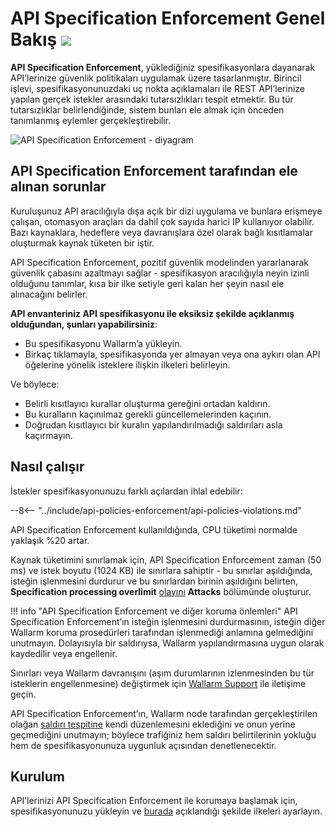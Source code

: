 [waf-mode-instr]:   ../admin-en/configure-wallarm-mode.md

# API Specification Enforcement Genel Bakış  <a href="../../about-wallarm/subscription-plans/#core-subscription-plans"><img src="../../images/api-security-tag.svg" style="border: none;"></a>

**API Specification Enforcement**, yüklediğiniz spesifikasyonlara dayanarak API’lerinize güvenlik politikaları uygulamak üzere tasarlanmıştır. Birincil işlevi, spesifikasyonunuzdaki uç nokta açıklamaları ile REST API’lerinize yapılan gerçek istekler arasındaki tutarsızlıkları tespit etmektir. Bu tür tutarsızlıklar belirlendiğinde, sistem bunları ele almak için önceden tanımlanmış eylemler gerçekleştirebilir.

![API Specification Enforcement - diyagram](../images/api-specification-enforcement/api-specification-enforcement-diagram.png)

## API Specification Enforcement tarafından ele alınan sorunlar

Kuruluşunuz API aracılığıyla dışa açık bir dizi uygulama ve bunlara erişmeye çalışan, otomasyon araçları da dahil çok sayıda harici IP kullanıyor olabilir. Bazı kaynaklara, hedeflere veya davranışlara özel olarak bağlı kısıtlamalar oluşturmak kaynak tüketen bir iştir.

API Specification Enforcement, pozitif güvenlik modelinden yararlanarak güvenlik çabasını azaltmayı sağlar - spesifikasyon aracılığıyla neyin izinli olduğunu tanımlar, kısa bir ilke setiyle geri kalan her şeyin nasıl ele alınacağını belirler.

**API envanteriniz API spesifikasyonu ile eksiksiz şekilde açıklanmış olduğundan, şunları yapabilirsiniz**:

* Bu spesifikasyonu Wallarm’a yükleyin.
* Birkaç tıklamayla, spesifikasyonda yer almayan veya ona aykırı olan API öğelerine yönelik isteklere ilişkin ilkeleri belirleyin.

Ve böylece:

* Belirli kısıtlayıcı kurallar oluşturma gereğini ortadan kaldırın.
* Bu kuralların kaçınılmaz gerekli güncellemelerinden kaçının.
* Doğrudan kısıtlayıcı bir kuralın yapılandırılmadığı saldırıları asla kaçırmayın.

## Nasıl çalışır

İstekler spesifikasyonunuzu farklı açılardan ihlal edebilir:

--8<-- "../include/api-policies-enforcement/api-policies-violations.md"

API Specification Enforcement kullanıldığında, CPU tüketimi normalde yaklaşık %20 artar.

Kaynak tüketimini sınırlamak için, API Specification Enforcement zaman (50 ms) ve istek boyutu (1024 KB) ile sınırlara sahiptir - bu sınırlar aşıldığında, isteğin işlenmesini durdurur ve bu sınırlardan birinin aşıldığını belirten, **Specification processing overlimit** [olayını](viewing-events.md#overlimit-events) **Attacks** bölümünde oluşturur.

!!! info "API Specification Enforcement ve diğer koruma önlemleri"
    API Specification Enforcement’ın isteğin işlenmesini durdurmasının, isteğin diğer Wallarm koruma prosedürleri tarafından işlenmediği anlamına gelmediğini unutmayın. Dolayısıyla bir saldırıysa, Wallarm yapılandırmasına uygun olarak kaydedilir veya engellenir.

Sınırları veya Wallarm davranışını (aşım durumlarının izlenmesinden bu tür isteklerin engellenmesine) değiştirmek için [Wallarm Support](mailto:support@wallarm.com) ile iletişime geçin.

API Specification Enforcement’ın, Wallarm node tarafından gerçekleştirilen olağan [saldırı tespitine](../about-wallarm/protecting-against-attacks.md) kendi düzenlemesini eklediğini ve onun yerine geçmediğini unutmayın; böylece trafiğiniz hem saldırı belirtilerinin yokluğu hem de spesifikasyonunuza uygunluk açısından denetlenecektir.

## Kurulum

API’lerinizi API Specification Enforcement ile korumaya başlamak için, spesifikasyonunuzu yükleyin ve [burada](setup.md) açıklandığı şekilde ilkeleri ayarlayın.